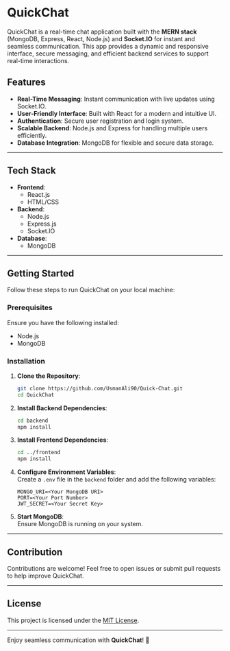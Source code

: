 # QuickChat  

QuickChat is a real-time chat application built with the **MERN stack** (MongoDB, Express, React, Node.js) and **Socket.IO** for instant and seamless communication. This app provides a dynamic and responsive interface, secure messaging, and efficient backend services to support real-time interactions.  

## Features  
- **Real-Time Messaging**: Instant communication with live updates using Socket.IO.  
- **User-Friendly Interface**: Built with React for a modern and intuitive UI.  
- **Authentication**: Secure user registration and login system.  
- **Scalable Backend**: Node.js and Express for handling multiple users efficiently.  
- **Database Integration**: MongoDB for flexible and secure data storage.  

---

## Tech Stack  
- **Frontend**:  
  - React.js  
  - HTML/CSS  
- **Backend**:  
  - Node.js  
  - Express.js  
  - Socket.IO  
- **Database**:  
  - MongoDB  

---

## Getting Started  

Follow these steps to run QuickChat on your local machine:  

### Prerequisites  
Ensure you have the following installed:  
- Node.js  
- MongoDB  

### Installation  
1. **Clone the Repository**:  
   ```bash  
   git clone https://github.com/UsmanAli90/Quick-Chat.git  
   cd QuickChat  
   ```  

2. **Install Backend Dependencies**:  
   ```bash  
   cd backend  
   npm install  
   ```  

3. **Install Frontend Dependencies**:  
   ```bash  
   cd ../frontend  
   npm install  
   ```  

4. **Configure Environment Variables**:  
   Create a `.env` file in the `backend` folder and add the following variables:  
   ```
   MONGO_URI=<Your MongoDB URI>  
   PORT=<Your Port Number>
   JWT_SECRET=<Your Secret Key>  
   ```  

5. **Start MongoDB**:  
   Ensure MongoDB is running on your system.  


---

## Contribution  
Contributions are welcome! Feel free to open issues or submit pull requests to help improve QuickChat.  

---

## License  
This project is licensed under the [MIT License](LICENSE).  

---

Enjoy seamless communication with **QuickChat**! 🚀  
